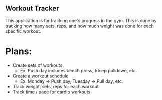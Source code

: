 ## Workout Tracker
This application is for tracking one's progress in the gym. This is done by tracking how many sets, reps, and how much weight was done for each specific workout. 

# Plans:
- Create sets of workouts
    - Ex. Push day includes bench press, tricep pulldown, etc.
- Create a workout schedule
    - Ex. Monday -> Push day, Tuesday -> Pull day, etc.
- Track weight, sets, reps for each workout
- Track time / pace for cardio workouts